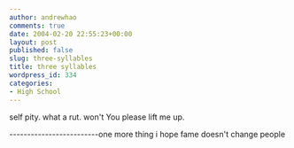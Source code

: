 ```yaml
---
author: andrewhao
comments: true
date: 2004-02-20 22:55:23+00:00
layout: post
published: false
slug: three-syllables
title: three syllables
wordpress_id: 334
categories:
- High School
---
```


self pity.
what a rut.
won't You please
lift me up.



-------------------------one more thing
i hope fame doesn't change people
